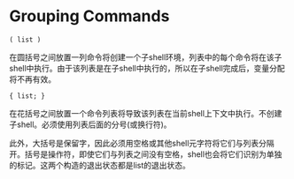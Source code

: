 # Grouping Commands

`( list )`

在圆括号之间放置一列命令将创建一个子shell环境，列表中的每个命令将在该子shell中执行。由于该列表是在子shell中执行的，所以在子shell完成后，变量分配将不再有效。

`{ list; }`

在花括号之间放置一个命令列表将导致该列表在当前shell上下文中执行。不创建子shell。必须使用列表后面的分号(或换行符)。

此外，大括号是保留字，因此必须用空格或其他shell元字符将它们与列表分隔开。括号是操作符，即使它们与列表之间没有空格，shell也会将它们识别为单独的标记。这两个构造的退出状态都是list的退出状态。
